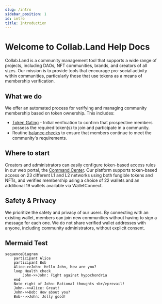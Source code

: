 ```yaml
---
slug: /intro
sidebar_position: 1
id: intro
title: Introduction
---
```


# Welcome to Collab.Land Help Docs

Collab.Land is a community management tool that supports a wide range of projects, including DAOs, NFT communities, brands, and creators of all sizes. Our mission is to provide tools that encourage pro-social activity within communities, particularly those that use tokens as a means of membership verification.

## What we do

We offer an automated process for verifying and managing community membership based on token ownership. This includes:
- [Token Gating](./key-features/token-gate-communities) - Initial verification to confirm that prospective members possess the required token(s) to join and participate in a community.
- Routine [balance checks](./command-center/bot-config/balance-check) to ensure that members continue to meet the community's requirements.

## Where to start

Creators and administrators can easily configure token-based access rules in our web portal, the [Command Center](https://cc.collab.land/login). Our platform supports token-based access on 23 different L1 and L2 networks using both fungible tokens and NFTs, and verifies membership using a choice of 22 wallets and an additional 19 wallets available via WalletConnect.

## Safety & Privacy

We prioritize the safety and privacy of our users. By connecting with an existing wallet, members can join new communities without having to sign a message for each one. We do not share verified wallet addresses with anyone, including community administrators, without explicit consent.

## Mermaid Test

```mermaid
sequenceDiagram
    participant Alice
    participant Bob
    Alice->>John: Hello John, how are you?
    loop Health check
        John->>John: Fight against hypochondria
    end
    Note right of John: Rational thoughts <br/>prevail!
    John-->>Alice: Great!
    John->>Bob: How about you?
    Bob-->>John: Jolly good!
```
